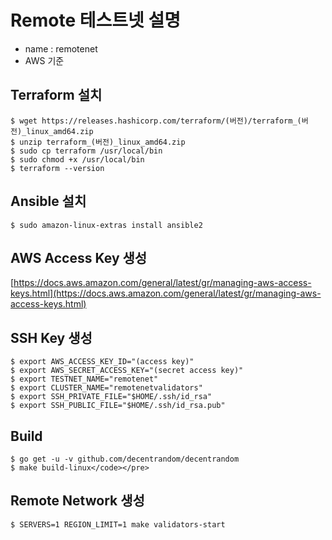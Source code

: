 # Remote 테스트넷 설명

- name : remotenet
- AWS 기준

## Terraform 설치

    $ wget https://releases.hashicorp.com/terraform/(버전)/terraform_(버전)_linux_amd64.zip
    $ unzip terraform_(버전)_linux_amd64.zip
    $ sudo cp terraform /usr/local/bin
    $ sudo chmod +x /usr/local/bin
    $ terraform --version

## Ansible 설치

    $ sudo amazon-linux-extras install ansible2

## AWS Access Key 생성

[https://docs.aws.amazon.com/general/latest/gr/managing-aws-access-keys.html](https://docs.aws.amazon.com/general/latest/gr/managing-aws-access-keys.html)

## SSH Key 생성

    $ export AWS_ACCESS_KEY_ID="(access key)"
    $ export AWS_SECRET_ACCESS_KEY="(secret access key)"
    $ export TESTNET_NAME="remotenet"
    $ export CLUSTER_NAME="remotenetvalidators"
    $ export SSH_PRIVATE_FILE="$HOME/.ssh/id_rsa"
    $ export SSH_PUBLIC_FILE="$HOME/.ssh/id_rsa.pub"

## Build

    $ go get -u -v github.com/decentrandom/decentrandom
    $ make build-linux</code></pre>

## Remote Network 생성

    $ SERVERS=1 REGION_LIMIT=1 make validators-start
